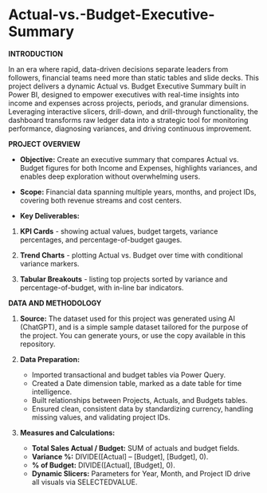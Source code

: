 # Actual-vs.-Budget-Executive-Summary

**INTRODUCTION**

In an era where rapid, data-driven decisions separate leaders from followers, financial teams need more than static tables and slide decks. This project delivers a dynamic Actual vs. Budget Executive Summary built in Power BI, designed to empower executives with real-time insights into income and expenses across projects, periods, and granular dimensions. Leveraging interactive slicers, drill-down, and drill-through functionality, the dashboard transforms raw ledger data into a strategic tool for monitoring performance, diagnosing variances, and driving continuous improvement.

**PROJECT OVERVIEW**

- **Objective:** Create an executive summary that compares Actual vs. Budget figures for both Income and Expenses, highlights variances, and enables deep exploration without overwhelming users.

- **Scope:** Financial data spanning multiple years, months, and project IDs, covering both revenue streams and cost centers.

- **Key Deliverables:**

 1. **KPI Cards** - showing actual values, budget targets, variance percentages, and percentage-of-budget gauges.

 2. **Trend Charts** - plotting Actual vs. Budget over time with conditional variance markers.

 3. **Tabular Breakouts** - listing top projects sorted by variance and percentage-of-budget, with in-line bar indicators.

**DATA AND METHODOLOGY**

1. **Source:** The dataset used for this project was generated using AI (ChatGPT), and is a simple sample dataset tailored for the purpose of the project. You can generate yours, or use the copy available in this repository.

2. **Data Preparation:**

   -  Imported transactional and budget tables via Power Query.
   -  Created a Date dimension table, marked as a date table for time intelligence.
   -  Built relationships between Projects, Actuals, and Budgets tables.
   -  Ensured clean, consistent data by standardizing currency, handling missing values, and validating project IDs.

3. **Measures and Calculations:**

   - **Total Sales Actual / Budget:** SUM of actuals and budget fields.
   - **Variance %:** DIVIDE([Actual] – [Budget], [Budget], 0).
   - **% of Budget:** DIVIDE([Actual], [Budget], 0).
   - **Dynamic Slicers:** Parameters for Year, Month, and Project ID drive all visuals via SELECTEDVALUE.

